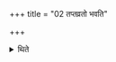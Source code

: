 +++
title = "02 तप्तव्रतो भवति"

+++

<details><summary>थिते</summary>

तप्तव्रतो भवति २
</details>
